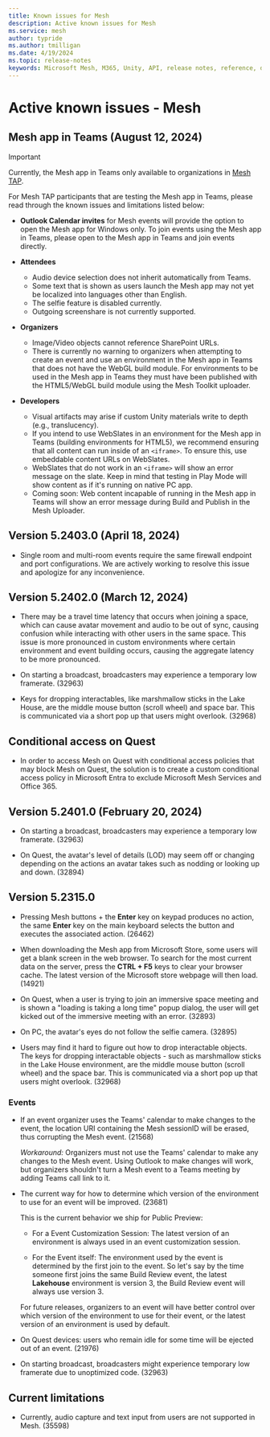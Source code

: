 ```yaml
---
title: Known issues for Mesh
description: Active known issues for Mesh
ms.service: mesh
author: typride    
ms.author: tmilligan
ms.date: 4/19/2024
ms.topic: release-notes
keywords: Microsoft Mesh, M365, Unity, API, release notes, reference, documentation, features, performance
---
```


# Active known issues - Mesh

## Mesh app in Teams (August 12, 2024)

> [!IMPORTANT]
> Currently, the Mesh app in Teams only available to organizations in [Mesh TAP](../develop/mesh-tap-participants.md).

For Mesh TAP participants that are testing the Mesh app in Teams, please read through the known issues and limitations listed below:

* **Outlook Calendar invites** for Mesh events will provide the option to open the Mesh app for Windows only. To join events using the Mesh app in Teams, please open to the Mesh app in Teams and join events directly.

* **Attendees**

  * Audio device selection does not inherit automatically from Teams.
  * Some text that is shown as users launch the Mesh app may not yet be localized into languages other than English.
  * The selfie feature is disabled currently.
  * Outgoing screenshare is not currently supported.

* **Organizers**

  * Image/Video objects cannot reference SharePoint URLs.
  * There is currently no warning to organizers when attempting to create an event and use an environment in the Mesh app in Teams that does not have the WebGL build module. For environments to be used in the Mesh app in Teams they must have been published with the HTML5/WebGL build module using the Mesh Toolkit uploader.

* **Developers**

  * Visual artifacts may arise if custom Unity materials write to depth (e.g., translucency).
  * If you intend to use WebSlates in an environment for the Mesh app in Teams (building environments for HTML5), we recommend ensuring that all content can run inside of an `<iframe>`. To ensure this, use embeddable content URLs on WebSlates.
  * WebSlates that do not work in an `<iframe>` will show an error message on the slate. Keep in mind that testing in Play Mode will show content as if it's running on native PC app.
  * Coming soon: Web content incapable of running in the Mesh app in Teams will show an error message during Build and Publish in the Mesh Uploader.

## Version 5.2403.0 (April 18, 2024)

* Single room and multi-room events require the same firewall endpoint and port configurations. We are actively working to resolve this issue and apologize for any inconvenience.

## Version 5.2402.0 (March 12, 2024)

* There may be a travel time latency that occurs when joining a space, which can cause avatar movement and audio to be out of sync, causing confusion while interacting with other users in the same space. This issue is more pronounced in custom environments where certain environment and event building occurs, causing the aggregate latency to be more pronounced.

* On starting a broadcast, broadcasters may experience a temporary low framerate. (32963)

* Keys for dropping interactables, like marshmallow sticks in the Lake House, are the middle mouse button (scroll wheel) and space bar. This is communicated via a short pop up that users might overlook. (32968)

## Conditional access on Quest

* In order to access Mesh on Quest with conditional access policies that may block Mesh on Quest, the solution is to create a custom conditional access policy in Microsoft Entra to exclude Microsoft Mesh Services and Office 365.

## Version 5.2401.0 (February 20, 2024)

* On starting a broadcast, broadcasters may experience a temporary low framerate. (32963)

* On Quest, the avatar's level of details (LOD) may seem off or changing depending on the actions an avatar takes such as nodding or looking up and down. (32894)

## Version 5.2315.0

* Pressing Mesh buttons + the **Enter** key on keypad produces no action, the same **Enter** key on the main keyboard selects the button and executes the associated action. (26462)

* When downloading the Mesh app from Microsoft Store, some users will get a blank screen in the web browser. To search for the most current data on the server, press the **CTRL + F5** keys to clear your browser cache. The latest version of the Microsoft store webpage will then load. (14921)

* On Quest, when a user is trying to join an immersive space meeting and is shown a "loading is taking a long time" popup dialog, the user will get kicked out of the immersive meeting with an error. (32893)

* On PC, the avatar's eyes do not follow the selfie camera. (32895)

* Users may find it hard to figure out how to drop interactable objects. The keys for dropping interactable objects - such as marshmallow sticks in the Lake House environment, are the middle mouse button (scroll wheel) and the space bar. This is communicated via a short pop up that users might overlook. (32968)

### Events

* If an event organizer uses the Teams' calendar to make changes to the event, the location URI containing the Mesh sessionID will be erased, thus corrupting the Mesh event. (21568)

    *Workaround:* Organizers must not use the Teams' calendar to make any changes to the Mesh event. Using Outlook to make changes will work, but organizers shouldn't turn a Mesh event to a Teams meeting by adding Teams call link to it.

* The current way for how to determine which version of the environment to use for an event will be improved. (23681)

    This is the current behavior we ship for Public Preview:

    * For a Event Customization Session: The latest version of an environment is always used in an event customization session.

    * For the Event itself: The environment used by the event is determined by the first join to the event.  So let's say by the time someone first joins the same Build Review event, the latest **Lakehouse** environment is version 3, the Build Review event will always use version 3.

    For future releases, organizers to an event will have better control over which version of the environment to use for their event, or the latest version of an environment is used by default.

* On Quest devices: users who remain idle for some time will be ejected out of an event. (21976)

* On starting broadcast, broadcasters might experience temporary low framerate due to unoptimized code. (32963)

## Current limitations

* Currently, audio capture and text input from users are not supported in Mesh. (35598)
